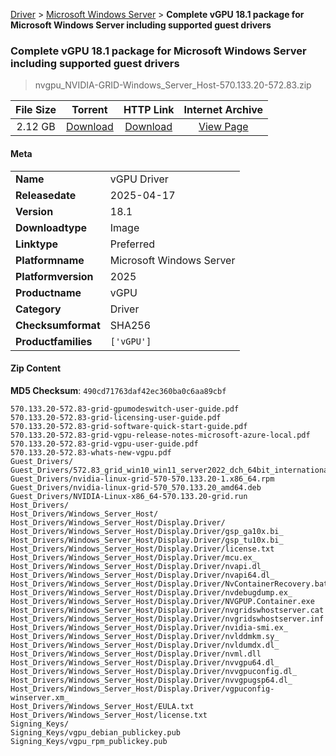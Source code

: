 
[Driver](/README.md)  >  [Microsoft Windows Server](/index/Driver/Microsoft_Windows_Server.md)  >  **Complete vGPU 18.1 package for Microsoft Windows Server including supported guest drivers**


###    Complete vGPU 18.1 package for Microsoft Windows Server including supported guest drivers

> nvgpu_NVIDIA-GRID-Windows_Server_Host-570.133.20-572.83.zip   


| **File Size** | **Torrent**  | **HTTP Link** | **Internet Archive** |
|:-------------:|:------------:|:-------------:|:--------------------:|
| 2.12 GB |  [Download](https://archive.org/download/nvgpu_NVIDIA-GRID-Windows_Server_Host-570.133.20-572.83.zip/nvgpu_NVIDIA-GRID-Windows_Server_Host-570.133.20-572.83.zip_archive.torrent)       | [Download](https://archive.org/compress/nvgpu_NVIDIA-GRID-Windows_Server_Host-570.133.20-572.83.zip) | [View Page](https://archive.org/details/nvgpu_NVIDIA-GRID-Windows_Server_Host-570.133.20-572.83.zip)       |

#### Meta

<table>
<tr><td><strong>Name</strong></td><td>vGPU Driver</td></tr>
<tr><td><strong>Releasedate</strong></td><td>2025-04-17</td></tr>
<tr><td><strong>Version</strong></td><td>18.1</td></tr>
<tr><td><strong>Downloadtype</strong></td><td>Image</td></tr>
<tr><td><strong>Linktype</strong></td><td>Preferred</td></tr>
<tr><td><strong>Platformname</strong></td><td>Microsoft Windows Server</td></tr>
<tr><td><strong>Platformversion</strong></td><td>2025</td></tr>
<tr><td><strong>Productname</strong></td><td>vGPU</td></tr>
<tr><td><strong>Category</strong></td><td>Driver</td></tr>
<tr><td><strong>Checksumformat</strong></td><td>SHA256</td></tr>
<tr><td><strong>Productfamilies</strong></td><td><code>['vGPU']</code></td></tr>
</table>

#### Zip Content

**MD5 Checksum**: `490cd71763daf42ec360ba0c6aa89cbf`

```text
570.133.20-572.83-grid-gpumodeswitch-user-guide.pdf
570.133.20-572.83-grid-licensing-user-guide.pdf
570.133.20-572.83-grid-software-quick-start-guide.pdf
570.133.20-572.83-grid-vgpu-release-notes-microsoft-azure-local.pdf
570.133.20-572.83-grid-vgpu-user-guide.pdf
570.133.20-572.83-whats-new-vgpu.pdf
Guest_Drivers/
Guest_Drivers/572.83_grid_win10_win11_server2022_dch_64bit_international.exe
Guest_Drivers/nvidia-linux-grid-570-570.133.20-1.x86_64.rpm
Guest_Drivers/nvidia-linux-grid-570_570.133.20_amd64.deb
Guest_Drivers/NVIDIA-Linux-x86_64-570.133.20-grid.run
Host_Drivers/
Host_Drivers/Windows_Server_Host/
Host_Drivers/Windows_Server_Host/Display.Driver/
Host_Drivers/Windows_Server_Host/Display.Driver/gsp_ga10x.bi_
Host_Drivers/Windows_Server_Host/Display.Driver/gsp_tu10x.bi_
Host_Drivers/Windows_Server_Host/Display.Driver/license.txt
Host_Drivers/Windows_Server_Host/Display.Driver/mcu.ex_
Host_Drivers/Windows_Server_Host/Display.Driver/nvapi.dl_
Host_Drivers/Windows_Server_Host/Display.Driver/nvapi64.dl_
Host_Drivers/Windows_Server_Host/Display.Driver/NvContainerRecovery.bat
Host_Drivers/Windows_Server_Host/Display.Driver/nvdebugdump.ex_
Host_Drivers/Windows_Server_Host/Display.Driver/NVGPUP.Container.exe
Host_Drivers/Windows_Server_Host/Display.Driver/nvgridswhostserver.cat
Host_Drivers/Windows_Server_Host/Display.Driver/nvgridswhostserver.inf
Host_Drivers/Windows_Server_Host/Display.Driver/nvidia-smi.ex_
Host_Drivers/Windows_Server_Host/Display.Driver/nvlddmkm.sy_
Host_Drivers/Windows_Server_Host/Display.Driver/nvldumdx.dl_
Host_Drivers/Windows_Server_Host/Display.Driver/nvml.dll
Host_Drivers/Windows_Server_Host/Display.Driver/nvvgpu64.dl_
Host_Drivers/Windows_Server_Host/Display.Driver/nvvgpuconfig.dl_
Host_Drivers/Windows_Server_Host/Display.Driver/nvvgpugsp64.dl_
Host_Drivers/Windows_Server_Host/Display.Driver/vgpuconfig-winserver.xm_
Host_Drivers/Windows_Server_Host/EULA.txt
Host_Drivers/Windows_Server_Host/license.txt
Signing_Keys/
Signing_Keys/vgpu_debian_publickey.pub
Signing_Keys/vgpu_rpm_publickey.pub
```